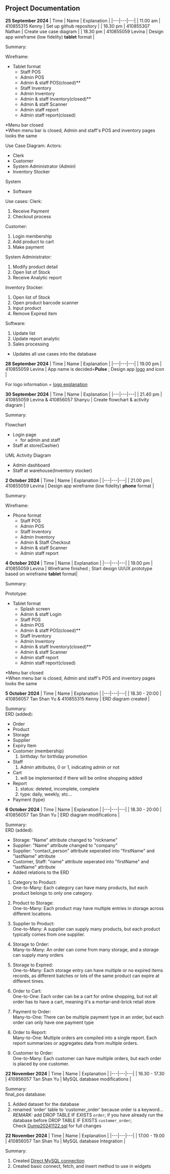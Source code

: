 ## Project Documentation

**25 September 2024**
| Time | Name | Explanation |
|---|---|---|
| 11.00 am | 410855315 Kenny | Set up github repository |
| 16.30 pm | 410855307 Nathan | Create use case diagram |
| 18.30 pm | 410855059 Levina | Design app wireframe (low fidelity) **tablet** format |

Summary:

Wireframe:
- Tablet format
  - Staff POS
  - Admin POS
  - Admin & staff POS(closed)**
  - Staff Inventory
  - Admin Inventory
  - Admin & staff Inventory(closed)**
  - Admin & staff Scanner
  - Admin staff report
  - Admin staff report(closed)
    
*Menu bar closed<br/>
*When menu bar is closed, Admin and staff's POS and inventory pages looks the same
    
Use Case Diagram:
Actors:
- Clerk
- Customer
- System Administrator (Admin)
- Inventory Stocker

System 
- Software

Use cases:
Clerk:
1. Receive Payment
2. Checkout process

Customer:
1. Login membership
2. Add product to cart 
3. Make payment

System Administrator:
1. Modify product detail
2. Open list of Stock
3. Receive Analytic report

Inventory Stocker:
1. Open list of Stock
2. Open product barcode scanner 
3. Input product 
4. Remove Expired item

Software:
1. Update list
2. Update report analytic
3. Sales processing 
- Updates all use cases into the database

**28 September 2024**
| Time | Name | Explanation |
|---|---|---|
| 19.00 pm | 410855059 Levina  | App name is decided=**Pulse** ; Design app [logo](https://github.com/BBBIJI/Finals_POS/tree/main/Logo) and icon |

For logo information = [logo explanation](https://github.com/BBBIJI/Finals_POS/blob/main/Logo/Logo_Explanation.pdf)

**30 September 2024**
| Time | Name | Explanation |
|---|---|---|
| 21.40 pm | 410855059 Levina & 410856057 Shanyu | Create flowchart & activity diagram |

Summary:

Flowchart
- Login page
  - for admin and staff
- Staff at store(Cashier)
  
UML Activity Diagram
- Admin dashboard
- Staff at warehouse(Inventory stocker)

**2 October 2024**
| Time | Name | Explanation |
|---|---|---|
| 21.00 pm | 410855059 Levina | Design app wireframe (low fidelity) **phone** format |

Summary:

Wireframe:
  - Phone format
     - Staff POS
     - Admin POS
     - Staff Inventory
     - Admin Inventory
     - Admin & Staff Checkout
     - Admin & staff Scanner
     - Admin staff report

**4 October 2024**
| Time | Name | Explanation |
|---|---|---|
| 19.00 pm | 410855059 Levina | Wireframe finished ; Start design UI/UX prototype based on wireframe **tablet** format|

Summary:

Prototype:
- Tablet format
    - Splash screen
    - Admin & staff Login
    - Staff POS
    - Admin POS
    - Admin & staff POS(closed)**
    - Staff Inventory
    - Admin Inventory
    - Admin & staff Inventory(closed)**
    - Admin & staff Scanner
    - Admin staff report
    - Admin staff report(closed)
 
*Menu bar closed<br/>
*When menu bar is closed, Admin and staff's POS and inventory pages looks the same

**5 October 2024**
| Time | Name | Explanation |
|---|---|---|
| 18.30 - 20:00 | 410856057 Tan Shan Yu & 410855315 Kenny | ERD diagram created |

Summary: <br/>
ERD (added):
- Order
- Product
- Storage
- Supplier
- Expiry Item
- Customer (membership)
  1. birthday: for birthday promotion 
- Staff
  1. Admin attributes, 0 or 1, indicating admin or not
- Cart
  1. will be implemented if there will be online shopping added
- Report
  1. status: deleted, incomplete, complete<br/>
  2. type: daily, weekly, etc...
- Payment (type)

**6 October 2024**
| Time | Name | Explanation |
|---|---|---|
| 18.30 - 20:00 | 410856057 Tan Shan Yu | ERD diagram modifications |

Summary:<br/>
ERD (added):
- Storage: "Name" attribute changed to "nickname"
- Supplier: "Name" attribute changed to "company"
- Supplier: "contact_person" attribute seperated into "firstName" and "lastName" attribute
- Customer, Staff: "name" attribute seperated into "firstName" and "lastName" attribute
- Added relations to the ERD
1. Category to Product:<br/>
One-to-Many: Each category can have many products, but each product belongs to only one category.

2. Product to Storage:<br/>
One-to-Many: Each product may have multiple entries in storage across different locations.

3. Supplier to Product:<br/>
One-to-Many: A supplier can supply many products, but each product typically comes from one supplier.

4. Storage to Order:<br/>
Many-to-Many: An order can come from many storage, and a storage can supply many orders

5. Storage to Expired:<br/>
One-to-Many: Each storage entry can have multiple or no expired items records, as different batches or lots of the same product can expire at different times.

6. Order to Cart:<br/>
One-to-One: Each order can be a cart for online shopping, but not all order has to have a cart, meaning it's a mortar-and-brick retail store

7. Payment to Order:<br/>
Many-to-One: There can be multiple payment type in an order, but each order can only have one payment type

8. Order to Report:<br/>
Many-to-One: Multiple orders are compiled into a single report. Each report summarizes or aggregates data from multiple orders.

9. Customer to Order:<br/>
One-to-Many: Each customer can have multiple orders, but each order is placed by one customer.

**22 November 2024**
| Time | Name | Explanation |
|---|---|---|
| 16.30 - 17.30 | 410856057 Tan Shan Yu | MySQL database modifications |

Summary:<br/>
final_pos database:
1. Added dataset for the database
2. renamed 'order' table to 'customer_order' because order is a keyword...<br/>
   *REMARK:* add DROP TABLE IF EXISTS `order`; if you have already run the database before DROP TABLE IF EXISTS `customer_order`;<br/>
Check [Dump20241122.sql](https://github.com/BBBIJI/Finals_POS/blob/main/Database/Dump20241122.sql) for full changes

**22 November 2024**
| Time | Name | Explanation |
|---|---|---|
| 17.00 - 19.00 | 410856057 Tan Shan Yu | MySQL database Integration |

Summary:<br/>
1. Created [Direct MySQL connection](https://github.com/BBBIJI/Finals_POS/blob/main/src/flutter_application_1/lib/services/mysql_conn.dart) 
2. Created basic connect, fetch, and insert method to use in widgets
